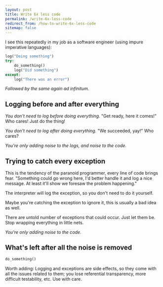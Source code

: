```yaml
---
layout: post
title: Write 6x less code
permalink: /write-6x-less-code
redirect_from: /how-to-write-6x-less-code
sitemap: false
---
```

I see this repeatedly in my job as a software engineer (using impure imperative
languages):

```python
log("Doing something")
try:
    do_something()
    log("Did something")
except:
    log("There was an error")
```
_Followed by the same again ad infinitum._

## Logging before and after everything

_You don't need to log before doing everything._ "Get ready, here it comes!"
Who cares! Just do the thing!

_You don't need to log after doing everything._ "We succeeded, yay!" Who cares?

_You're only adding noise to the logs, and noise to the code._

## Trying to catch every exception

This is the tendency of the paranoid programmer, every line of code brings
fear. "Something could go wrong here, I'd better handle it and log a nice
message. At least it'll show we foresaw the problem happening."

The interpreter will log the exception, so you don't need to do it yourself.

Maybe you're catching the exception to ignore it, this is usually a bad idea as
well.

There are untold number of exceptions that could occur. Just let them be. Stop
wrapping everything in little nets.

_You're only adding noise to the code._

## What's left after all the noise is removed

```python
do_something()
```

Worth adding: Logging and exceptions are side effects, so they come with all
the issues related to them; you lose referential transparency, more difficult
testability, etc. Use with care.
